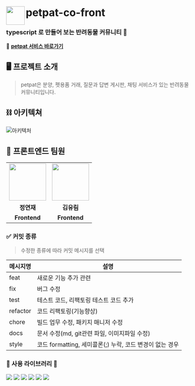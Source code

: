 # <img src="./public/favicon.ico" align=left width=50 > petpat-co-front

### typescript 로 만들어 보는 반려동물 커뮤니티 🐾

🐶 **[petpat 서비스 바로가기]()**

## 🖥️ 프로젝트 소개

> petpat은 분양, 펫용품 거래, 질문과 답변 게시판, 채팅 서비스가 있는 반려동물 커뮤니티입니다.

## ⛓️ 아키텍쳐

![아키텍처]()

## 🐧 프론트엔드 팀원

<table>
  <tr>
    <td align="center"><a href="https://github.com/YeonnJ"><img src="https://avatars.githubusercontent.com/u/89297158?v=4" width="100px" /></a></td>
    <td align="center"><a href="https://github.com/ryurim0109"><img src="https://avatars.githubusercontent.com/u/96809979?v=4" width="100px" /></a></td>
  </tr>
  <tr>
    <td align="center"><b>정연재</b></td>
    <td align="center"><b>김유림</b></td>
    
  </tr>
  <tr>
    <td align="center"><b>Frontend </b></td>
    <td align="center"><b>Frontend </b></td>
   
  </tr>
</table>

### ✅ 커밋 종류

> 수정한 종류에 따라 커밋 메시지를 선택

| 메시지명 | 설명                                                     |
| -------- | -------------------------------------------------------- |
| feat     | 새로운 기능 추가 관련                                    |
| fix      | 버그 수정                                                |
| test     | 테스트 코드, 리팩토링 테스트 코드 추가                   |
| refactor | 코드 리팩토링(기능향상)                                  |
| chore    | 빌드 업무 수정, 패키지 매니저 수정                       |
| docs     | 문서 수정(md, git관련 파일, 이미지파일 수정)             |
| style    | 코드 formatting, 세미콜론(;) 누락, 코드 변경이 없는 경우 |

### 👀 사용 라이브러리 👀

<div>
<img src="https://img.shields.io/badge/React-1496FF?style=flat&logo=react&logoColor=white">
<img src="https://img.shields.io/badge/axios-yellow?style=flat&logo=axios&logoColor=white">
<img src="https://img.shields.io/badge/Redux Toolkit-764ABC?style=flat&logo=redux&logoColor=EF2D5E">
<img src="https://img.shields.io/badge/styledcomponents-DB7093?style=flat&logo=styledcomponents&logoColor=white">
<img src='https://img.shields.io/badge/AWS-Amazon AWS-yellow?logo=Amazon AWS'/>
<img src='https://img.shields.io/badge/Amazon S3-569A31?logo=Amazon S3&logoColor=white'/>
</div>
